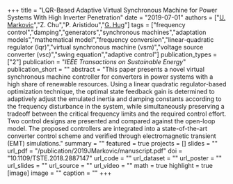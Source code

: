 +++
title = "LQR-Based Adaptive Virtual Synchronous Machine for Power Systems With High Inverter Penetration"
date = "2019-07-01"
authors = ["[U. Markovic](https://scholar.google.ch/citations?user=xCrtgNwAAAAJ)","Z. Chu","P. Aristidou","[G. Hug](https://scholar.google.com/citations?hl=en&user=dBT_MOAAAAAJ)"]
tags = ["frequency control","damping","generators","synchronous machines","adaptation models","mathematical model","frequency conversion","linear-quadratic regulator (lqr)","virtual synchronous machine (vsm)","voltage source converter (vsc)","swing equation","adaptive control"]
publication_types = ["2"]
publication = "_IEEE Transactions on Sustainable Energy_"
publication_short = ""
abstract = "This paper presents a novel virtual synchronous machine controller for converters in power systems with a high share of renewable resources. Using a linear quadratic regulator-based optimization technique, the optimal state feedback gain is determined to adaptively adjust the emulated inertia and damping constants according to the frequency disturbance in the system, while simultaneously preserving a tradeoff between the critical frequency limits and the required control effort. Two control designs are presented and compared against the open-loop model. The proposed controllers are integrated into a state-of-the-art converter control scheme and verified through electromagnetic transient (EMT) simulations."
summary = ""
featured = true
projects = []
slides = ""
url_pdf = "/publication/2019JMarkovic/manuscript.pdf"
doi = "10.1109/TSTE.2018.2887147"
url_code = ""
url_dataset = ""
url_poster = ""
url_slides = ""
url_source = ""
url_video = ""
math = true
highlight = true
[image]
image = ""
caption = ""
+++

